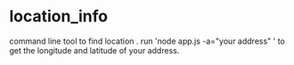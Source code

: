 # location_info
command line tool to find location .
run 'node app.js -a="your address" ' to get the longitude and latitude of your address.
